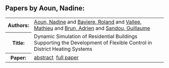 <h2>Papers by Aoun, Nadine:</h2>
<!-- Begin papers -->
<table>
<tr><th>Authors:</th><td>
<a href="../authors/author_005.html">Aoun, Nadine</a> and 
<a href="../authors/author_015.html">Baviere, Roland</a> and 
<a href="../authors/author_244.html">Vallee, Mathieu</a> and 
<a href="../authors/author_032.html">Brun, Adrien</a> and 
<a href="../authors/author_207.html">Sandou, Guillaume</a>
</td></tr>
<tr><th>Title:  </th><td>Dynamic Simulation of Residential Buildings Supporting the Development of Flexible Control in District Heating Systems</td></tr>
<tr><th>Paper:  </th><td><a href="../abstracts/Modelica2019abstract2A1.pdf">abstract</a>&nbsp;&nbsp;<a href="../papers/Modelica2019paper2A1.pdf">full paper</a></td></tr>
</table>
<br>
<!-- End papers -->